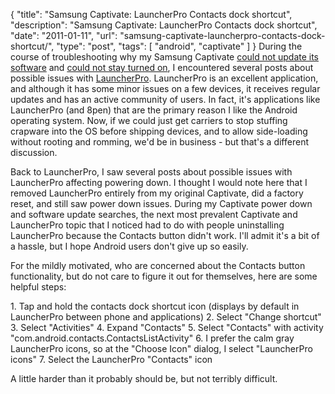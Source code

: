 {
  "title": "Samsung Captivate: LauncherPro Contacts dock shortcut",
  "description": "Samsung Captivate: LauncherPro Contacts dock shortcut",
  "date": "2011-01-11",
  "url": "samsung-captivate-launcherpro-contacts-dock-shortcut/",
  "type": "post",
  "tags": [
    "android",
    "captivate"
  ]
}
During the course of troubleshooting why my Samsung Captivate [could not update its software](http://imperialwicket.com/samsung-captivate-software-update-jh7) and [could not stay turned on](http://imperialwicket.com/samsung-captivate-power-down-issue), I encountered several posts about possible issues with [LauncherPro](http://www.launcherpro.com/).  LauncherPro is an excellent application, and although it has some minor issues on a few devices, it receives regular updates and has an active community of users.  In fact, it's applications like LauncherPro (and 8pen) that are the primary reason I like the Android operating system.  Now, if we could just get carriers to stop stuffing crapware into the OS before shipping devices, and to allow side-loading without rooting and romming, we'd be in business - but that's a different discussion.

Back to LauncherPro, I saw several posts about possible issues with LauncherPro affecting powering down.  I thought I would note here that I removed LauncherPro entirely from my original Captivate, did a factory reset, and still saw power down issues.  During my Captivate power down and software update searches, the next most prevalent Captivate and LauncherPro topic that I noticed had to do with people uninstalling LauncherPro because the Contacts button didn't work.  I'll admit it's a bit of a hassle, but I hope Android users don't give up so easily.  

For the mildly motivated, who are concerned about the Contacts button functionality, but do not care to figure it out for themselves, here are some helpful steps:

1\. Tap and hold the contacts dock shortcut icon (displays by default in LauncherPro between phone and applications)
2\. Select "Change shortcut"
3\. Select "Activities"
4\. Expand "Contacts"
5\. Select "Contacts" with activity "com.android.contacts.ContactsListActivity"
6\. I prefer the calm gray LauncherPro icons, so at the "Choose Icon" dialog, I select "LauncherPro icons"
7\. Select the LauncherPro "Contacts" icon

A little harder than it probably should be, but not terribly difficult.
